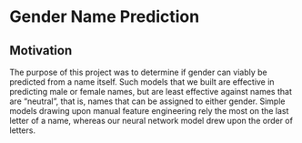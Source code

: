 # Gender Name Prediction

## Motivation
The purpose of this project was to determine if gender can viably be predicted from a name itself. Such models that we built are effective in predicting male or female names, but are least effective against names that are “neutral”, that is, names that can be assigned to either gender. Simple models drawing upon manual feature engineering rely the most on the last letter of a name, whereas our neural network model drew upon the order of letters.
